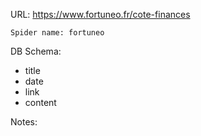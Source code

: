 URL: https://www.fortuneo.fr/cote-finances

    Spider name: fortuneo

DB Schema:
- title
- date
- link
- content

Notes:
